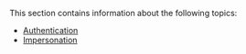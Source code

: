 This section contains information about the following topics:

 * [Authentication](Authentication)
 * [Impersonation](Impersonation)
